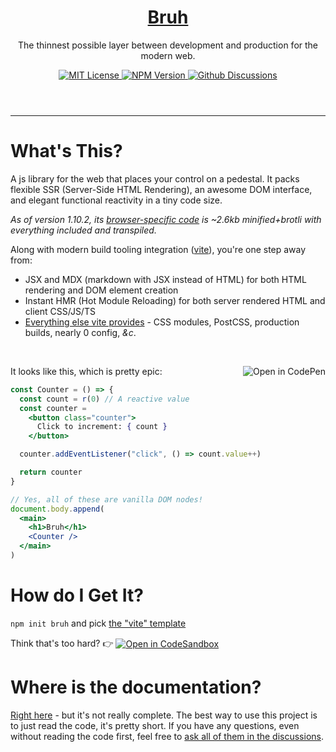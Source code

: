 <header>
  <h1 align="center">
    <a href="https://technicalsource.dev/bruh">Bruh</a>
  </h1>
  <p align="center">The thinnest possible layer between development and production for the modern web.</p>
  <p align="center">
    <a href="https://github.com/Technical-Source/bruh/blob/main/LICENSE">
      <img
        alt="MIT License"
        src="https://img.shields.io/badge/license-MIT-blue"
      >
    </a>
    <a href="https://www.npmjs.com/package/bruh">
      <img
        alt="NPM Version"
        src="https://img.shields.io/npm/v/bruh"
      >
    </a>
    <a href="https://github.com/Technical-Source/bruh/discussions">
      <img
        alt="Github Discussions"
        src="https://img.shields.io/badge/Discussion-Welcome-blue"
      >
    </a>
  </p>
</header>

<hr>

# What's This?

A js library for the web that places your control on a pedestal.
It packs flexible SSR (Server-Side HTML Rendering),
an awesome DOM interface,
and elegant functional reactivity in a tiny code size.

_As of version 1.10.2, its [browser-specific code](https://unpkg.com/bruh@1.10.2/dist/bruh.umd.js)
is ~2.6kb minified+brotli with everything included and transpiled._

Along with modern build tooling integration ([vite](https://vitejs.dev)), you're one step away from:
- JSX and MDX (markdown with JSX instead of HTML) for both HTML rendering and DOM element creation
- Instant HMR (Hot Module Reloading) for both server rendered HTML and client CSS/JS/TS
- [Everything else vite provides](https://vitejs.dev/guide/features.html) - CSS modules, PostCSS, production builds, nearly 0 config, _&c_.

<br>

<p>
  It looks like this, which is pretty epic:

  <a href="https://codepen.io/pen/?template=eYEvQmy&editors=0010">
    <img
      alt="Open in CodePen"
      align="right"
      src="https://img.shields.io/badge/Open_in_CodePen-blue?logo=codepen"
    >
  </a>
</p>

```jsx
const Counter = () => {
  const count = r(0) // A reactive value
  const counter =
    <button class="counter">
      Click to increment: { count }
    </button>

  counter.addEventListener("click", () => count.value++)

  return counter
}

// Yes, all of these are vanilla DOM nodes!
document.body.append(
  <main>
    <h1>Bruh</h1>
    <Counter />
  </main>
)
```

# How do I Get It?

`npm init bruh` and pick [the "vite" template](https://github.com/Technical-Source/bruh/tree/main/packages/create-bruh/vite)

<p>
  Think that's too hard? 👉

  <a href="https://codesandbox.io/s/github/Technical-Source/bruh/tree/main/packages/create-bruh/vite">
    <img
      alt="Open in CodeSandbox"
      valign="middle"
      src="https://img.shields.io/badge/Preview_the_template_in_CodeSandbox-blue?logo=codesandbox"
    >
  </a>
</p>

# Where is the documentation?

[Right here](https://technicalsource.dev/bruh) - but it's not really complete.
The best way to use this project is to just read the code, it's pretty short.
If you have any questions, even without reading the code first, feel free to [ask all of them in the discussions](https://github.com/Technical-Source/bruh/discussions).
